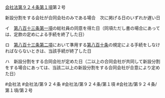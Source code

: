 [会社法第９２４条第１項](会社法＿＿＿＿第９２４条第１項)第２号

新設分割をする会社が合同会社のみである場合　次に掲げる日のいずれか遅い日

イ　[第八百十三条第一項](会社法＿＿＿＿第８１３条第１項)の総社員の同意を得た日（同項ただし書の場合にあっては、定款の定めによる手続を終了した日）

ロ　[第八百十三条第二項](会社法＿＿＿＿第８１３条第２項)において準用する[第八百十条](会社法＿＿＿＿第８１０条)の規定による手続をしなければならないときは、当該手続が終了した日

ハ　新設分割をする合同会社が定めた日（二以上の合同会社が共同して新設分割をする場合にあっては、当該二以上の新設分割をする合同会社が合意により定めた日）


#会社法
#会社法/第９２４条
#会社法/第９２４条/第１項
#会社法/第９２４条/第１項/第２号
